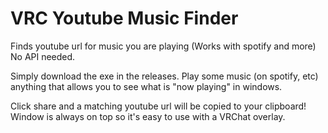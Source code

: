 # VRC Youtube Music Finder
Finds youtube url for music you are playing (Works with spotify and more) No API needed.

Simply download the exe in the releases.
Play some music (on spotify, etc) anything that allows you to see what is "now playing" in windows.

Click share and a matching youtube url will be copied to your clipboard!
Window is always on top so it's easy to use with a VRChat overlay.
